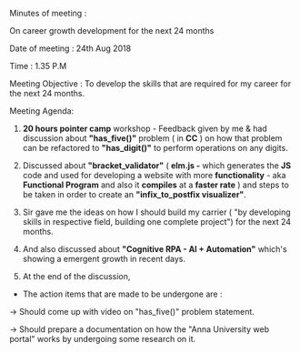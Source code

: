 Minutes of meeting :

On career growth development for the next 24 months

  

Date of meeting : 24th Aug 2018

Time : 1.35 P.M

  

Meeting Objective : To develop the skills that are required for my career for the next 24 months.

  

Meeting Agenda:

1.  **20 hours pointer camp**  workshop - Feedback given by me & had discussion about  **"has_five()"**  problem ( in  **CC**  ) on how that problem can be refactored to  **"has_digit()"**  to perform operations on any digits.

2. Discussed about  **"bracket_validator"**  ( **elm.js -** which generates the  **JS**  code and used for developing a website with more  **functionality**  - aka  **Functional Program**  and also it  **compiles**  at a  **faster rate**  ) and steps to be taken in order to create an  **"infix_to_postfix visualizer"**.

3. Sir gave me the ideas on how I should build my carrier ( "by developing skills in respective field, building one complete project") for the next 24 months.

4. And also discussed about  **"Cognitive RPA - AI + Automation"**  which's showing a emergent growth in recent days.

5. At the end of the discussion,

- The action items that are made to be undergone are :

-> Should come up with video on "has_five()" problem statement.

-> Should prepare a documentation on how the "Anna University web portal" works by undergoing some research on it.
